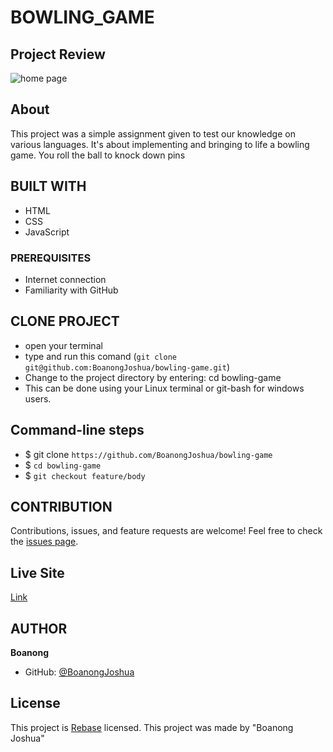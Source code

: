 # BOWLING_GAME

## Project Review
![home page](assets/images/overview.png)

## About
This project was a simple assignment given to test our knowledge on various languages. It's about implementing and bringing to life a bowling game. You roll the ball to knock down pins

## BUILT WITH
* HTML 
* CSS 
* JavaScript

### PREREQUISITES
* Internet connection
* Familiarity with GitHub

## CLONE PROJECT
* open your terminal
* type and run this comand (`git clone git@github.com:BoanongJoshua/bowling-game.git`)
* Change to the project directory by entering: cd bowling-game
* This can be done using your Linux terminal or git-bash for windows users.

## Command-line steps

- $ git clone `https://github.com/BoanongJoshua/bowling-game`
- $ `cd bowling-game`
- $ `git checkout feature/body`

## CONTRIBUTION
Contributions, issues, and feature requests are welcome!
Feel free to check the [issues page](https://github.com/BoanongJoshua/bowling-game/issues).

## Live Site

[Link](https://boanong.github.io/bowling-game/)

## AUTHOR
**Boanong**
- GitHub: [@BoanongJoshua](https://github.com/RashJrEdmund/bowling-game)

 ## License
This project is [Rebase](./LICENSE) licensed. This project was made by "Boanong Joshua"